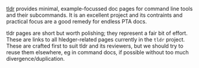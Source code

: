 [tldr](https://tldr.sh) provides minimal, example-focussed doc pages for command line tools and their subcommands.
It is an excellent project and its contraints and practical focus are a good remedy for endless PTA docs.

tldr pages are short but worth polishing; they represent a fair bit of effort.
These are links to all hledger-related pages currently in the `tldr` project.
These are crafted first to suit tldr and its reviewers,
but we should try to reuse them elsewhere, eg in command docs,
if possible without too much divergence/duplication.
